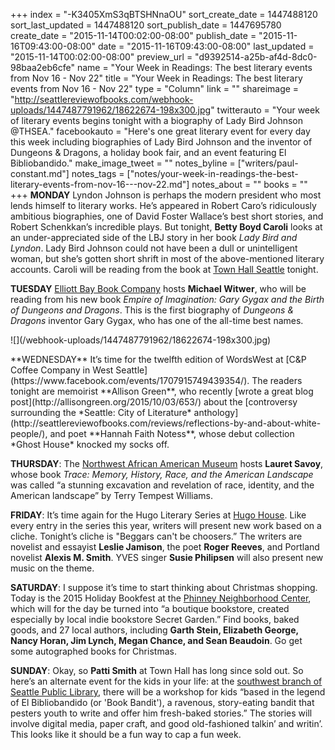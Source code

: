 +++
index = "-K3405XmS3qBTSHNnaOU"
sort_create_date = 1447488120
sort_last_updated = 1447488120
sort_publish_date = 1447695780
create_date = "2015-11-14T00:02:00-08:00"
publish_date = "2015-11-16T09:43:00-08:00"
date = "2015-11-16T09:43:00-08:00"
last_updated = "2015-11-14T00:02:00-08:00"
preview_url = "d9392514-a25b-af4d-8dc0-98baa2eb6cfe"
name = "Your Week in Readings: The best literary events from Nov 16 - Nov 22"
title = "Your Week in Readings: The best literary events from Nov 16 - Nov 22"
type = "Column"
link = ""
shareimage = "http://seattlereviewofbooks.com/webhook-uploads/1447487791962/18622674-198x300.jpg"
twitterauto = "Your week of literary events begins tonight with a biography of Lady Bird Johnson @THSEA."
facebookauto = "Here's one great literary event for every day this week including biographies of Lady Bird Johnson and the inventor of Dungeons & Dragons, a holiday book fair, and an event featuring El Bibliobandido."
make_image_tweet = ""
notes_byline = ["writers/paul-constant.md"]
notes_tags = ["notes/your-week-in-readings-the-best-literary-events-from-nov-16---nov-22.md"]
notes_about = ""
books = ""
+++
**MONDAY** Lyndon Johnson is perhaps the modern president who most lends himself to literary works. He’s appeared in Robert Caro’s ridiculously ambitious biographies, one of David Foster Wallace’s best short stories, and Robert Schenkkan’s incredible plays. But tonight, **Betty Boyd Caroli** looks at an under-appreciated side of the LBJ story in her book *Lady Bird and Lyndon*. Lady Bird Johnson could not have been a dull or unintelligent woman, but she’s gotten short shrift in most of the above-mentioned literary accounts. Caroli will be reading from the book at [Town Hall Seattle](http://www2.bookstore.washington.edu/_events/events_cal.taf?evmonth=11&evyear=2015&eventid=2015070816233800&pre=20151108&pst=20151124) tonight. 

**TUESDAY** [Elliott Bay Book Company](http://www.elliottbaybook.com/event/michael-witwer) hosts **Michael Witwer**, who will be reading from his new book *Empire of Imagination: Gary Gygax and the Birth of Dungeons and Dragons*. This is the first biography of *Dungeons & Dragons* inventor Gary Gygax, who has one of the all-time best names.

<p class="image-left">![](/webhook-uploads/1447487791962/18622674-198x300.jpg)</p>**WEDNESDAY** It’s time for the twelfth edition of WordsWest at [C&P Coffee Company in West Seattle](https://www.facebook.com/events/1707915749439354/). The readers tonight are memoirist **Allison Green**, who recently [wrote a great blog post](http://allisongreen.org/2015/10/03/653/) about the [controversy surrounding the *Seattle: City of Literature* anthology](http://seattlereviewofbooks.com/reviews/reflections-by-and-about-white-people/), and poet **Hannah Faith Notess**, whose debut collection *Ghost House* knocked my socks off. 

**THURSDAY**: The [Northwest African American Museum](http://www.elliottbaybook.com/event/lauret-savoy-northwest-african-american-museum) hosts **Lauret Savoy**, whose book *Trace: Memory, History, Race, and the American Landscape* was called “a stunning excavation and revelation of race, identity, and the American landscape” by Terry Tempest Williams.

**FRIDAY**:  It’s time again for the Hugo Literary Series at [Hugo House](https://www.facebook.com/events/842610815858372/). Like every entry in the series this year, writers will present new work based on a cliche. Tonight’s cliche is "Beggars can't be choosers.” The writers are novelist and essayist **Leslie Jamison**, the poet **Roger Reeves**, and Portland novelist **Alexis M. Smith**. YVES singer **Susie Philipsen** will also present new music on the theme.

**SATURDAY**: I suppose it’s time to start thinking about Christmas shopping. Today is the 2015 Holiday Bookfest at the [Phinney Neighborhood Center](https://www.facebook.com/events/1693877697509744/), which will for the day be turned into “a boutique bookstore, created especially by local indie bookstore Secret Garden.” Find books, baked goods, and 27 local authors, including **Garth Stein, Elizabeth George, Nancy Horan, Jim Lynch, Megan Chance, and Sean Beaudoin**. Go get some autographed books for Christmas.

**SUNDAY**: Okay, so **Patti Smith** at Town Hall has long since sold out. So here’s an alternate event for the kids in your life: at the [southwest branch of Seattle Public Library](http://www.spl.org/calendar-of-events?trumbaEmbed=view%3Devent%26eventid%3D116804269), there will be a workshop for kids “based in the legend of El Bibliobandido (or 'Book Bandit'), a ravenous, story-eating bandit that pesters youth to write and offer him fresh-baked stories.” The stories will involve digital media, paper craft, and good old-fashioned talkin’ and writin’. This looks like it should be a fun way to cap a fun week.